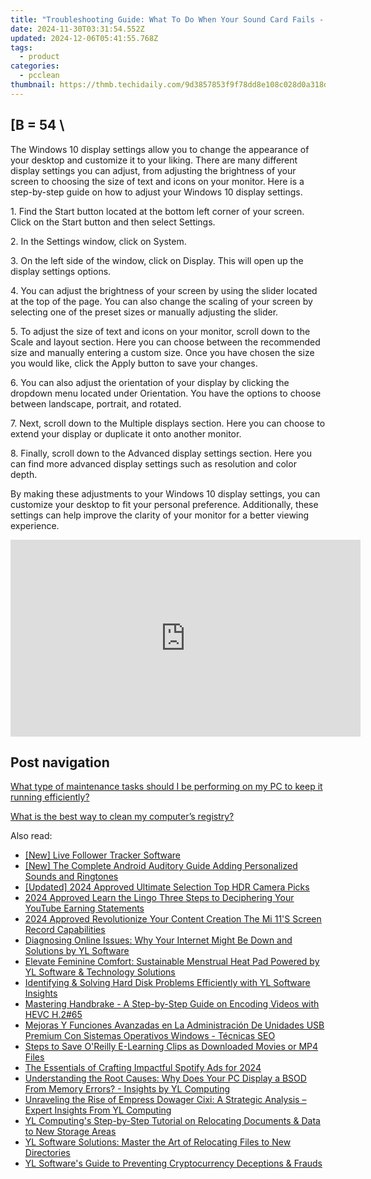```yaml
---
title: "Troubleshooting Guide: What To Do When Your Sound Card Fails - Tech Help by YL Computing"
date: 2024-11-30T03:31:54.552Z
updated: 2024-12-06T05:41:55.768Z
tags:
  - product
categories:
  - pcclean
thumbnail: https://thmb.techidaily.com/9d3857853f9f78dd8e108c028d0a318d22b529786459d21ef8b234658302fc85.jpg
---
```


## \[B = 54 \

The Windows 10 display settings allow you to change the appearance of your desktop and customize it to your liking. There are many different display settings you can adjust, from adjusting the brightness of your screen to choosing the size of text and icons on your monitor. Here is a step-by-step guide on how to adjust your Windows 10 display settings. 

1\. Find the Start button located at the bottom left corner of your screen. Click on the Start button and then select Settings.

2\. In the Settings window, click on System.

3\. On the left side of the window, click on Display. This will open up the display settings options. 

4\. You can adjust the brightness of your screen by using the slider located at the top of the page. You can also change the scaling of your screen by selecting one of the preset sizes or manually adjusting the slider.

5\. To adjust the size of text and icons on your monitor, scroll down to the Scale and layout section. Here you can choose between the recommended size and manually entering a custom size. Once you have chosen the size you would like, click the Apply button to save your changes.

6\. You can also adjust the orientation of your display by clicking the dropdown menu located under Orientation. You have the options to choose between landscape, portrait, and rotated.

7\. Next, scroll down to the Multiple displays section. Here you can choose to extend your display or duplicate it onto another monitor.

8\. Finally, scroll down to the Advanced display settings section. Here you can find more advanced display settings such as resolution and color depth. 

By making these adjustments to your Windows 10 display settings, you can customize your desktop to fit your personal preference. Additionally, these settings can help improve the clarity of your monitor for a better viewing experience.

<!-- affiliate ads begin -->
<iframe width="560" height="315" src="https://www.youtube.com/embed/fvAC8jgs62o?si=xqEXZ7dpAXZ4sZ7A" title="YouTube video player" frameborder="0" allow="accelerometer; autoplay; clipboard-write; encrypted-media; gyroscope; picture-in-picture; web-share" referrerpolicy="strict-origin-when-cross-origin" allowfullscreen></iframe>
<!-- affiliate ads end -->

## Post navigation

[What type of maintenance tasks should I be performing on my PC to keep it running efficiently?](https://tools.techidaily.com/pcclean/products/)

[What is the best way to clean my computer’s registry?](https://tools.techidaily.com/pcclean/products/)

<ins class="adsbygoogle"
     style="display:block"
     data-ad-format="autorelaxed"
     data-ad-client="ca-pub-7571918770474297"
     data-ad-slot="1223367746"></ins>

<ins class="adsbygoogle"
     style="display:block"
     data-ad-client="ca-pub-7571918770474297"
     data-ad-slot="8358498916"
     data-ad-format="auto"
     data-full-width-responsive="true"></ins>

<span class="atpl-alsoreadstyle">Also read:</span>
<div><ul>
<li><a href="https://youtube-web.techidaily.com/ive-follower-tracker-software/"><u>[New] Live Follower Tracker Software</u></a></li>
<li><a href="https://some-guidance.techidaily.com/new-the-complete-android-auditory-guide-adding-personalized-sounds-and-ringtones/"><u>[New] The Complete Android Auditory Guide Adding Personalized Sounds and Ringtones</u></a></li>
<li><a href="https://fox-boxes.techidaily.com/updated-2024-approved-ultimate-selection-top-hdr-camera-picks/"><u>[Updated] 2024 Approved Ultimate Selection Top HDR Camera Picks</u></a></li>
<li><a href="https://youtube-lab.techidaily.com/approved-learn-the-lingo-three-steps-to-deciphering-your-youtube-earning-statements/"><u>2024 Approved Learn the Lingo Three Steps to Deciphering Your YouTube Earning Statements</u></a></li>
<li><a href="https://on-screen-recording.techidaily.com/2024-approved-revolutionize-your-content-creation-the-mi-11s-screen-record-capabilities/"><u>2024 Approved Revolutionize Your Content Creation The Mi 11'S Screen Record Capabilities</u></a></li>
<li><a href="https://discover-bits.techidaily.com/diagnosing-online-issues-why-your-internet-might-be-down-and-solutions-by-yl-software/"><u>Diagnosing Online Issues: Why Your Internet Might Be Down and Solutions by YL Software</u></a></li>
<li><a href="https://discover-bits.techidaily.com/elevate-feminine-comfort-sustainable-menstrual-heat-pad-powered-by-yl-software-and-technology-solutions/"><u>Elevate Feminine Comfort: Sustainable Menstrual Heat Pad Powered by YL Software & Technology Solutions</u></a></li>
<li><a href="https://discover-bits.techidaily.com/identifying-and-solving-hard-disk-problems-efficiently-with-yl-software-insights/"><u>Identifying & Solving Hard Disk Problems Efficiently with YL Software Insights</u></a></li>
<li><a href="https://eaxpv-info.techidaily.com/mastering-handbrake-a-step-by-step-guide-on-encoding-videos-with-hevc-h265/"><u>Mastering Handbrake - A Step-by-Step Guide on Encoding Videos with HEVC H.2#65</u></a></li>
<li><a href="https://fox-within.techidaily.com/mejoras-y-funciones-avanzadas-en-la-administracion-de-unidades-usb-premium-con-sistemas-operativos-windows-tecnicas-seo/"><u>Mejoras Y Funciones Avanzadas en La Administración De Unidades USB Premium Con Sistemas Operativos Windows - Técnicas SEO</u></a></li>
<li><a href="https://win-outstanding.techidaily.com/steps-to-save-oreilly-e-learning-clips-as-downloaded-movies-or-mp4-files/"><u>Steps to Save O'Reilly E-Learning Clips as Downloaded Movies or MP4 Files</u></a></li>
<li><a href="https://some-approaches.techidaily.com/the-essentials-of-crafting-impactful-spotify-ads-for-2024/"><u>The Essentials of Crafting Impactful Spotify Ads for 2024</u></a></li>
<li><a href="https://discover-bits.techidaily.com/understanding-the-root-causes-why-does-your-pc-display-a-bsod-from-memory-errors-insights-by-yl-computing/"><u>Understanding the Root Causes: Why Does Your PC Display a BSOD From Memory Errors? - Insights by YL Computing</u></a></li>
<li><a href="https://discover-bits.techidaily.com/unraveling-the-rise-of-empress-dowager-cixi-a-strategic-analysis-expert-insights-from-yl-computing/"><u>Unraveling the Rise of Empress Dowager Cixi: A Strategic Analysis – Expert Insights From YL Computing</u></a></li>
<li><a href="https://discover-bits.techidaily.com/yl-computings-step-by-step-tutorial-on-relocating-documents-and-data-to-new-storage-areas/"><u>YL Computing's Step-by-Step Tutorial on Relocating Documents & Data to New Storage Areas</u></a></li>
<li><a href="https://discover-bits.techidaily.com/yl-software-solutions-master-the-art-of-relocating-files-to-new-directories/"><u>YL Software Solutions: Master the Art of Relocating Files to New Directories</u></a></li>
<li><a href="https://discover-bits.techidaily.com/yl-softwares-guide-to-preventing-cryptocurrency-deceptions-and-frauds/"><u>YL Software's Guide to Preventing Cryptocurrency Deceptions & Frauds</u></a></li>
</ul></div>

